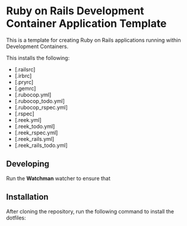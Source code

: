 # Ruby on Rails Development Container Application Template

This is a template for creating Ruby on Rails applications running within Development Containers.

This installs the following:

* [.railsrc]
* [.irbrc]
* [.pryrc]
* [.gemrc]
* [.rubocop.yml]
* [.rubocop_todo.yml]
* [.rubocop_rspec.yml]
* [.rspec]
* [.reek.yml]
* [.reek_todo.yml]
* [.reek_rspec.yml]
* [.reek_rails.yml]
* [.reek_rails_todo.yml]

## Developing

Run the **Watchman** watcher to ensure that

## Installation

After cloning the repository, run the following command to install the dotfiles:

```bash

```

